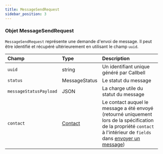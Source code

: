 ```yaml
---
title: MessageSendRequest
sidebar_position: 3
---
```


### Objet MessageSendRequest

`MessageSendRequest` représente une demande d'envoi de message. Il peut être identifié et récupéré ultérieurement en utilisant le champ `uuid`.

| Champ                  | Type                    | Description                                                                                                                                                                  |
| :--------------------- | :---------------------- | :--------------------------------------------------------------------------------------------------------------------------------------------------------------------------- |
| `uuid`                 | string                  | Un identifiant unique généré par Callbell                                                                                                                                          |
| `status`               | MessageStatus           | Le statut du message                                                                                                                                                           |
| `messageStatusPayload` | JSON                    | La charge utile du statut du message                                                                                                                                               |
| `contact`              | [Contact](./contact.md) | Le contact auquel le message a été envoyé (retourné uniquement lors de la spécification de la propriété `contact` à l'intérieur de `fields` dans [envoyer un message](../messages_api/post_send_messages.md)) |